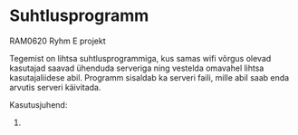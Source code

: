 # Suhtlusprogramm
RAM0620 Ryhm E projekt

Tegemist on lihtsa suhtlusprogrammiga, kus samas wifi võrgus olevad kasutajad saavad ühenduda serveriga ning vestelda omavahel lihtsa kasutajaliidese abil. Programm sisaldab ka serveri faili, mille abil saab enda arvutis serveri käivitada.

Kasutusjuhend:

1)
